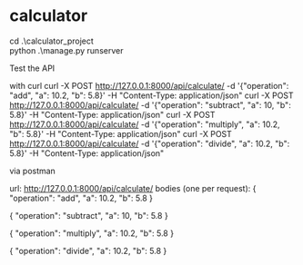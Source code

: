 # calculator

cd .\calculator_project\
python .\manage.py runserver

Test the API

with curl
curl -X POST http://127.0.0.1:8000/api/calculate/ -d '{"operation": "add", "a": 10.2, "b": 5.8}' -H "Content-Type: application/json"
curl -X POST http://127.0.0.1:8000/api/calculate/ -d '{"operation": "subtract", "a": 10, "b": 5.8}' -H "Content-Type: application/json"
curl -X POST http://127.0.0.1:8000/api/calculate/ -d '{"operation": "multiply", "a": 10.2, "b": 5.8}' -H "Content-Type: application/json"
curl -X POST http://127.0.0.1:8000/api/calculate/ -d '{"operation": "divide", "a": 10.2, "b": 5.8}' -H "Content-Type: application/json"

via postman

url: http://127.0.0.1:8000/api/calculate/
bodies (one per request):
{
    "operation": "add",
    "a": 10.2,
    "b": 5.8
}

{
    "operation": "subtract",
    "a": 10,
    "b": 5.8
}

{
    "operation": "multiply",
    "a": 10.2,
    "b": 5.8
}

{
    "operation": "divide",
    "a": 10.2,
    "b": 5.8
}